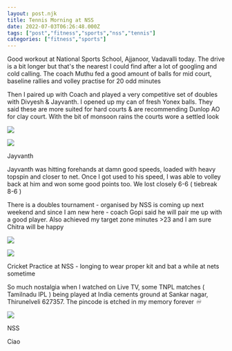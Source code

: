 ```yaml
---
layout: post.njk
title: Tennis Morning at NSS
date: 2022-07-03T06:26:48.000Z
tags: ["post","fitness","sports","nss","tennis"]
categories: ["fitness","sports"]
---
```


Good workout at National Sports School, Ajjanoor, Vadavalli today. The drive is a bit longer but that's the nearest I could find after a lot of googling and cold calling. The coach Muthu fed a good amount of balls for mid court, baseline rallies and volley practise for 20 odd minutes

Then I paired up with Coach and played a very competitive set of doubles with Divyesh & Jayvanth. I opened up my can of fresh Yonex balls. They said these are more suited for hard courts & are recommending Dunlop AO for clay court. With the bit of monsoon rains the courts wore a settled look

![](/assets/images/tennis-morning-at-nss-eefc1989.jpg)

![](/assets/images/tennis-morning-at-nss-334928a1.jpg)

Jayvanth

Jayvanth was hitting forehands at damn good speeds, loaded with heavy topspin and closer to net. Once I got used to his speed, I was able to volley back at him and won some good points too. We lost closely 6-6 ( tiebreak 8-6 )

There is a doubles tournament - organised by NSS is coming up next weekend and since I am new here - coach Gopi said he will pair me up with a good player. Also achieved my target zone minutes >23 and I am sure Chitra will be happy

![](/assets/images/tennis-morning-at-nss-dbb0ba40.png)

![](/assets/images/tennis-morning-at-nss-efad285b.jpg)

Cricket Practice at NSS - longing to wear proper kit and bat a while at nets sometime

So much nostalgia when I watched on Live TV, some TNPL matches ( Tamilnadu IPL ) being played at India cements ground at Sankar nagar, Thirunelveli 627357. The pincode is etched in my memory forever _♾️_

![](/assets/images/tennis-morning-at-nss-9b5c6bcc.jpg)

NSS

Ciao